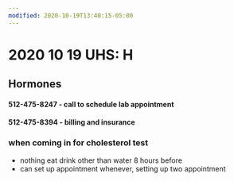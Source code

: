 ```yaml
---
modified: 2020-10-19T13:40:15-05:00
---
```


# 2020 10 19 UHS: H
## Hormones

#### 512-475-8247 - call to schedule lab appointment

#### 512-475-8394 - billing and insurance

### when coming in for cholesterol test

- nothing eat drink other than water 8 hours before
- can set up appointment whenever, setting up two appointment